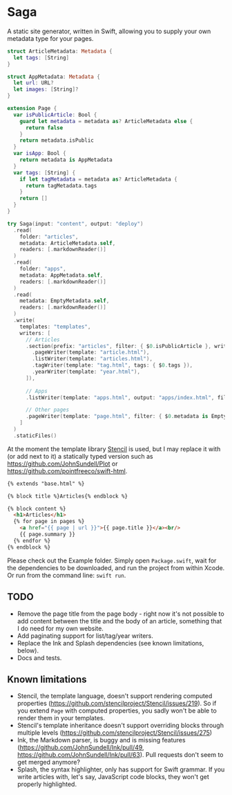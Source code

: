 # Saga

A static site generator, written in Swift, allowing you to supply your own metadata type for your pages.

``` swift
struct ArticleMetadata: Metadata {
  let tags: [String]
}

struct AppMetadata: Metadata {
  let url: URL?
  let images: [String]?
}

extension Page {
  var isPublicArticle: Bool {
    guard let metadata = metadata as? ArticleMetadata else {
      return false
    }
    return metadata.isPublic
  }
  var isApp: Bool {
    return metadata is AppMetadata
  }
  var tags: [String] {
    if let tagMetadata = metadata as? ArticleMetadata {
      return tagMetadata.tags
    }
    return []
  }
}

try Saga(input: "content", output: "deploy")
  .read(
    folder: "articles",
    metadata: ArticleMetadata.self,
    readers: [.markdownReader()]
  )
  .read(
    folder: "apps",
    metadata: AppMetadata.self,
    readers: [.markdownReader()]
  )
  .read(
    metadata: EmptyMetadata.self,
    readers: [.markdownReader()]
  )
  .write(
    templates: "templates",
    writers: [
      // Articles
      .section(prefix: "articles", filter: { $0.isPublicArticle }, writers: [
        .pageWriter(template: "article.html"),
        .listWriter(template: "articles.html"),
        .tagWriter(template: "tag.html", tags: { $0.tags }),
        .yearWriter(template: "year.html"),
      ]),
      
      // Apps
      .listWriter(template: "apps.html", output: "apps/index.html", filter: { $0.isApp }),

      // Other pages
      .pageWriter(template: "page.html", filter: { $0.metadata is EmptyMetadata }),
    ]
  )
  .staticFiles()
```

At the moment the template library [Stencil](https://github.com/stencilproject/Stencil) is used, but I may replace it with (or add next to it) a statically typed version such as https://github.com/JohnSundell/Plot or https://github.com/pointfreeco/swift-html.

``` html
{% extends "base.html" %}

{% block title %}Articles{% endblock %}

{% block content %}
  <h1>Articles</h1>
  {% for page in pages %}
    <a href="{{ page | url }}">{{ page.title }}</a><br/>
    {{ page.summary }}
  {% endfor %}
{% endblock %}
```

Please check out the Example folder. Simply open `Package.swift`, wait for the dependencies to be downloaded, and run the project from within Xcode. Or run from the command line: `swift run`.


## TODO

- Remove the page title from the page body - right now it's not possible to add content between the title and the body of an article, something that I do need for my own website.
- Add paginating support for list/tag/year writers.
- Replace the Ink and Splash dependencies (see known limitations, below).
- Docs and tests.

## Known limitations

- Stencil, the template language, doesn't support rendering computed properties (https://github.com/stencilproject/Stencil/issues/219). So if you extend `Page` with computed properties, you sadly won't be able to render them in your templates.
- Stencil's template inheritance doesn't support overriding blocks through multiple levels (https://github.com/stencilproject/Stencil/issues/275)
- Ink, the Markdown parser, is buggy and is missing features (https://github.com/JohnSundell/Ink/pull/49, https://github.com/JohnSundell/Ink/pull/63). Pull requests don't seem to get merged anymore?
- Splash, the syntax highlighter, only has support for Swift grammar. If you write articles with, let's say, JavaScript code blocks, they won't get properly highlighted.
